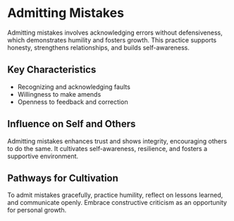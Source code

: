 # Admitting Mistakes

Admitting mistakes involves acknowledging errors without defensiveness, which demonstrates humility and fosters growth. This practice supports honesty, strengthens relationships, and builds self-awareness.

## Key Characteristics

- Recognizing and acknowledging faults
- Willingness to make amends
- Openness to feedback and correction

## Influence on Self and Others

Admitting mistakes enhances trust and shows integrity, encouraging others to do the same. It cultivates self-awareness, resilience, and fosters a supportive environment.

## Pathways for Cultivation

To admit mistakes gracefully, practice humility, reflect on lessons learned, and communicate openly. Embrace constructive criticism as an opportunity for personal growth.
